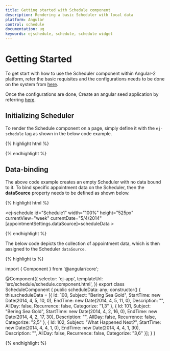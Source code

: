 ```yaml
---
title: Getting started with Schedule component	
description: Rendering a basic Scheduler with local data
platform: Angular
control: schedule
documentation: ug
keywords: ejschedule, schedule, schedule widget
---
```


# Getting Started

To get start with how to use the Scheduler component within Angular-2 platform, refer the basic requisites and the configurations needs to be done on the system from [here](/angular-2/overview).

Once the configurations are done, Create an angular seed application by referring [here](/angular-2/GettingStarted/overview").

## Initializing Scheduler

To render the Schedule component on a page, simply define it with the `ej-schedule` tag as shown in the below code example.

{% highlight html %}

<ej-schedule id="Schedule1" width="100%" height="525px" currentView="week" currentDate="5/4/2014">
</ej-schedule>

{% endhighlight %}

## Data-binding

The above code example creates an empty Scheduler with no data bound to it. To bind specific appointment data on the Scheduler, then the **dataSource** property needs to be defined as shown below.

{% highlight html %}

<ej-schedule id="Schedule1" width="100%" height="525px" currentView="week" currentDate="5/4/2014"
        [appointmentSettings.dataSource]=scheduleData >
</ej-schedule> 

{% endhighlight %}

The below code depicts the collection of appointment data, which is then assigned to the Scheduler `dataSource`.

{% highlight ts %}

import { Component } from '@angular/core';

@Component({
    selector: 'ej-app',
    templateUrl: 'src/schedule/schedule.component.html',
})
export class ScheduleComponent {
    public scheduleData: any;
    constructor() {
        this.scheduleData = [{
            Id: 100, Subject: "Bering Sea Gold", StartTime: new Date(2014, 4, 5, 10, 0),
            EndTime: new Date(2014, 4, 5, 11, 0), Description: "", AllDay: false, Recurrence: false, Categorize: "1,3"
        },
        {
            Id: 101, Subject: "Bering Sea Gold", StartTime: new Date(2014, 4, 2, 16, 0),
            EndTime: new Date(2014, 4, 2, 17, 30), Description: "", AllDay: false, Recurrence: false, Categorize: "2,5"
        },
        {
            Id: 102, Subject: "What Happened Next?", StartTime: new Date(2014, 4, 4, 1, 0),
            EndTime: new Date(2014, 4, 4, 1, 30), Description: "", AllDay: false, Recurrence: false, Categorize: "3,6"
        }];
    }
}

{% endhighlight %}
